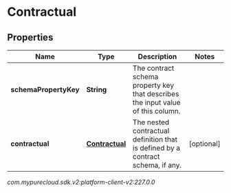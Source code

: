 # Contractual


## Properties

| Name | Type | Description | Notes |
| ------------ | ------------- | ------------- | ------------- |
| **schemaPropertyKey** | **String** | The contract schema property key that describes the input value of this column. |  |
| **contractual** | [**Contractual**](Contractual) | The nested contractual definition that is defined by a contract schema, if any. |  [optional] |




_com.mypurecloud.sdk.v2:platform-client-v2:227.0.0_
